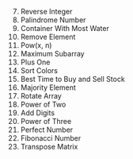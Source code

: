 7. Reverse Integer
9. Palindrome Number
11. Container With Most Water
27. Remove Element
50. Pow(x, n)
53. Maximum Subarray
66. Plus One
75. Sort Colors
121. Best Time to Buy and Sell Stock
169. Majority Element
189. Rotate Array
231. Power of Two
258. Add Digits
326. Power of Three
507. Perfect Number
509. Fibonacci Number
867. Transpose Matrix